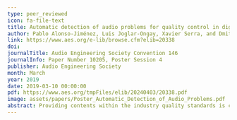 ```yaml
---
type: peer_reviewed
icon: fa-file-text
title: Automatic detection of audio problems for quality control in digital music distribution
author: Pablo Alonso-Jiménez, Luis Joglar-Ongay, Xavier Serra, and Dmitry Bogdanov
link: https://www.aes.org/e-lib/browse.cfm?elib=20338
doi: 
journalTitle: Audio Engineering Society Convention 146
journalInfo: Paper Number 10205, Poster Session 4
publisher: Audio Engineering Society
month: March
year: 2019
date: 2019-03-10 00:00:00
pdf: https://www.aes.org/tmpFiles/elib/20240403/20338.pdf
image: assets/papers/Poster_Automatic_Detection_of_Audio_Problems.pdf
abstract: Providing contents within the industry quality standards is crucial for digital music distribution companies. For this reason, an excellent quality control (QC) support is paramount to ensure that the music does not contain audio defects. Manual QC is a very effective and widely used method, but it is very time and resources consuming. Therefore, automation is needed in order to develop an efficient and scalable QC service. In this paper we outline the main needs to solve together with the implementation of digital signal processing algorithms and perceptual heuristics to improve the QC workflow. The algorithms are validated on a large music collection of more than 300,000 tracks.
---
```

